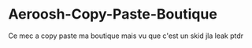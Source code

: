 # Aeroosh-Copy-Paste-Boutique
Ce mec a copy paste ma boutique mais vu que c'est un skid jla leak ptdr
